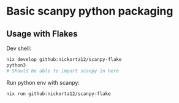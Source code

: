 # Basic scanpy python packaging

## Usage with Flakes

Dev shell:

```bash
nix develop github:nickorta12/scanpy-flake
python3
# Should be able to import scanpy in here
```

Run python env with scanpy:

```bash
nix run github:nickorta12/scanpy-flake
```
